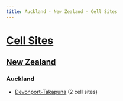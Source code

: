 ```yaml
---
title: Auckland - New Zealand - Cell Sites
---
```


# [Cell Sites](../../)

## [New Zealand](../)

### Auckland

* [Devonport-Takapuna](devonport-takapuna) (2 cell sites)
